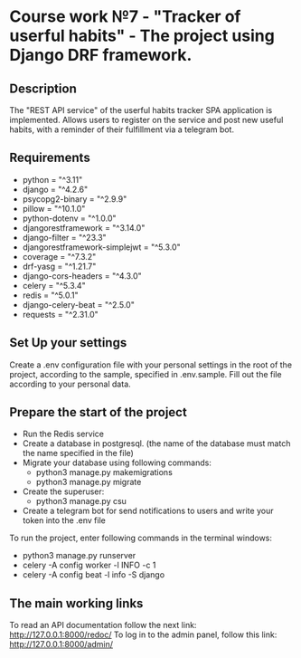 # Course work №7 - "Tracker of userful habits" - The project using Django DRF framework.

## Description
The "REST API service" of the userful habits tracker SPA application is implemented.
Allows users to register on the service and post new useful habits,
with a reminder of their fulfillment via a telegram bot.

## Requirements
- python = "^3.11"
- django = "^4.2.6"
- psycopg2-binary = "^2.9.9"
- pillow = "^10.1.0"
- python-dotenv = "^1.0.0"
- djangorestframework = "^3.14.0"
- django-filter = "^23.3"
- djangorestframework-simplejwt = "^5.3.0"
- coverage = "^7.3.2"
- drf-yasg = "^1.21.7"
- django-cors-headers = "^4.3.0"
- celery = "^5.3.4"
- redis = "^5.0.1"
- django-celery-beat = "^2.5.0"
- requests = "^2.31.0"

## Set Up your settings
Create a .env configuration file with your personal settings in the root of the project,
according to the sample, specified in .env.sample.
Fill out the file according to your personal data.

## Prepare the start of the project
- Run the Redis service
- Create a database in postgresql.
  (the name of the database must match the name specified in the file)
- Migrate your database using following commands:
    * python3 manage.py makemigrations
    * python3 manage.py migrate
- Create the superuser:
    * python3 manage.py csu
- Create a telegram bot for send notifications to users and write your token into the .env file

To run the project, enter following commands in the terminal windows:
- python3 manage.py runserver
- celery -A config worker -l INFO -c 1
- celery -A config beat -l info -S django 

## The main working links
To read an API documentation follow the next link: http://127.0.0.1:8000/redoc/
To log in to the admin panel, follow this link: http://127.0.0.1:8000/admin/